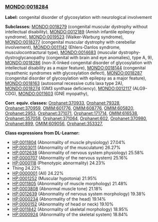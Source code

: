 
### [MONDO:0018284](http://purl.obolibrary.org/obo/MONDO_0018284)
**Label:** congenital disorder of glycosylation with neurological involvement

**Subclasses:** [MONDO:0018279](http://purl.obolibrary.org/obo/MONDO_0018279) (congenital muscular dystrophy without intellectual disability), [MONDO:0012189](http://purl.obolibrary.org/obo/MONDO_0012189) (Amish infantile epilepsy syndrome), [MONDO:0019523](http://purl.obolibrary.org/obo/MONDO_0019523) (Walker-Warburg syndrome), [MONDO:0018277](http://purl.obolibrary.org/obo/MONDO_0018277) (congenital muscular dystrophy with cerebellar involvement), [MONDO:0011142](http://purl.obolibrary.org/obo/MONDO_0011142) (Ehlers-Danlos syndrome, musculocontractural type), [MONDO:0014683](http://purl.obolibrary.org/obo/MONDO_0014683) (muscular dystrophy-dystroglycanopathy (congenital with brain and eye anomalies), type A, 9), [MONDO:0018286](http://purl.obolibrary.org/obo/MONDO_0018286) (non-X-linked congenital disorder of glycosylation with intellectual disability as a major feature), [MONDO:0018144](http://purl.obolibrary.org/obo/MONDO_0018144) (congenital myasthenic syndromes with glycosylation defect), [MONDO:0018287](http://purl.obolibrary.org/obo/MONDO_0018287) (congenital disorder of glycosylation with epilepsy as a major feature), [MONDO:0018163](http://purl.obolibrary.org/obo/MONDO_0018163) (autosomal recessive cutis laxa type 2A), [MONDO:0018274](http://purl.obolibrary.org/obo/MONDO_0018274) (GM3 synthase deficiency), [MONDO:0012117](http://purl.obolibrary.org/obo/MONDO_0012117) (ALG9-CDG), [MONDO:0011603](http://purl.obolibrary.org/obo/MONDO_0011603) (GNE myopathy), 

**Corr. equiv. classes:** [Orphanet:370933](http://www.orpha.net/ORDO/Orphanet_370933), [Orphanet:79328](http://www.orpha.net/ORDO/Orphanet_79328), [Orphanet:370959](http://www.orpha.net/ORDO/Orphanet_370959), [OMIM:601776](http://purl.obolibrary.org/obo/OMIM_601776), [OMIM:608776](http://purl.obolibrary.org/obo/OMIM_608776), [OMIM:605820](http://purl.obolibrary.org/obo/OMIM_605820), [Orphanet:2953](http://www.orpha.net/ORDO/Orphanet_2953), [Orphanet:371071](http://www.orpha.net/ORDO/Orphanet_371071), [Orphanet:171714](http://www.orpha.net/ORDO/Orphanet_171714), [OMIM:616538](http://purl.obolibrary.org/obo/OMIM_616538), [Orphanet:357058](http://www.orpha.net/ORDO/Orphanet_357058), [Orphanet:371064](http://www.orpha.net/ORDO/Orphanet_371064), [Orphanet:602](http://www.orpha.net/ORDO/Orphanet_602), [Orphanet:370980](http://www.orpha.net/ORDO/Orphanet_370980), [Orphanet:899](http://www.orpha.net/ORDO/Orphanet_899), [OMIM:609056](http://purl.obolibrary.org/obo/OMIM_609056), [Orphanet:353327](http://www.orpha.net/ORDO/Orphanet_353327), 

**Class expressions from DL-Learner:**

- [HP:0011804](http://purl.obolibrary.org/obo/HP_0011804) (Abnormality of muscle physiology) 27.04%
- [HP:0003011](http://purl.obolibrary.org/obo/HP_0003011) (Abnormality of the musculature) 26.27%
- [HP:0012638](http://purl.obolibrary.org/obo/HP_0012638) (Abnormality of nervous system physiology) 25.58%
- [HP:0000707](http://purl.obolibrary.org/obo/HP_0000707) (Abnormality of the nervous system) 25.16%
- [HP:0000118](http://purl.obolibrary.org/obo/HP_0000118) (Phenotypic abnormality) 24.23%
- Thing 24.22%
- [HP:0000001](http://purl.obolibrary.org/obo/HP_0000001) (All) 24.22%
- [HP:0001252](http://purl.obolibrary.org/obo/HP_0001252) (Muscular hypotonia) 21.95%
- [HP:0011805](http://purl.obolibrary.org/obo/HP_0011805) (Abnormality of muscle morphology) 21.48%
- [HP:0003808](http://purl.obolibrary.org/obo/HP_0003808) (Abnormal muscle tone) 21.18%
- [HP:0012639](http://purl.obolibrary.org/obo/HP_0012639) (Abnormality of nervous system morphology) 19.38%
- [HP:0000234](http://purl.obolibrary.org/obo/HP_0000234) (Abnormality of the head) 19.14%
- [HP:0000152](http://purl.obolibrary.org/obo/HP_0000152) (Abnormality of head or neck) 19.10%
- [HP:0011842](http://purl.obolibrary.org/obo/HP_0011842) (Abnormality of skeletal morphology) 18.95%
- [HP:0000924](http://purl.obolibrary.org/obo/HP_0000924) (Abnormality of the skeletal system) 18.84%


